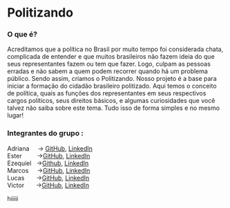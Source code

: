 # Politizando

### O que é?
<p>Acreditamos que a política no Brasil por muito tempo foi considerada chata, complicada de entender e que muitos brasileiros não fazem ideia do que seus representantes fazem ou tem que fazer. Logo, culpam as pessoas erradas e não sabem a quem podem recorrer quando há um problema público. Sendo assim, criamos o Politizando. Nosso projeto é a base para iniciar a formação do cidadão brasileiro politizado. Aqui temos o conceito de política, quais as funções dos representantes em seus respectivos cargos políticos, seus direitos básicos, e algumas curiosidades que você talvez não saiba sobre este tema. Tudo isso de forma simples e no mesmo lugar!</p>

### Integrantes  do grupo :

Adriana  _&nbsp;_  _&nbsp;_  -> [GitHub](https://github.com/AdrianaQMelo), [LinkedIn](https://www.linkedin.com/in/adrianaqmelo/)<br/>
Ester  _&nbsp;_  _&nbsp;_   _&nbsp;_  _&nbsp;_     ->[GitHub](https://github.com/ester346), [LinkedIn](https://www.linkedin.com/in/estercsoliveira/)<br/>
Ezequiel  _&nbsp;_  ->[Github](https://github.com/Ezequie1), [LinkedIn](https://www.linkedin.com/in/ezequielamoura/)<br/>
Marcos   _&nbsp;_  _&nbsp;_  ->[GitHub](https://github.com/Eu-O-Marcos), [LinkedIn](https://www.linkedin.com/in/oi-eu-sou-o-marcos/)<br/>
Lucas  _&nbsp;_  _&nbsp;_  _&nbsp;_    ->[GitHub](https://github.com/Lucas-Santos-Da-Silva), [LinkedIn](https://www.linkedin.com/in/lucas-santos-da-silva-7445b5210/)  <br/>
Victor  _&nbsp;_  _&nbsp;_  _&nbsp;_  ->[GitHub](https://github.com/Victor-Manoel-Public), [LinkedIn](https://www.linkedin.com/in/victor-manoel-da-silva/)<br/>


hiiiii
